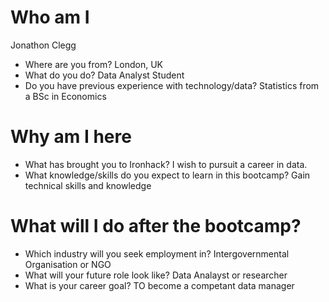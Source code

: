 # Who am I
Jonathon Clegg

* Where are you from?
London, UK
* What do you do?
Data Analyst Student
* Do you have previous experience with technology/data?
Statistics from a BSc in Economics

# Why am I here

* What has brought you to Ironhack?
I wish to pursuit a career in data.
* What knowledge/skills do you expect to learn in this bootcamp?
Gain technical skills and knowledge

# What will I do after the bootcamp?

* Which industry will you seek employment in?
Intergovernmental Organisation or NGO
* What will your future role look like?
Data Analayst or researcher
* What is your career goal?
TO become a competant data manager


